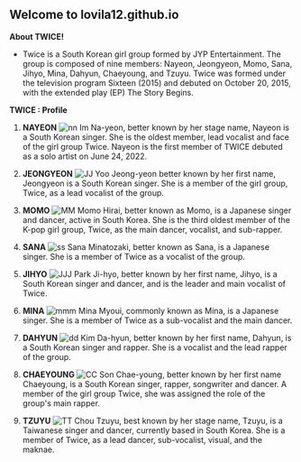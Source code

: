 ## Welcome to  lovila12.github.io

**About TWICE!**
- Twice is a South Korean girl group formed by JYP Entertainment. The group is composed of nine members: Nayeon, Jeongyeon, Momo, Sana, Jihyo, Mina, Dahyun, Chaeyoung, and Tzuyu. Twice was formed under the television program Sixteen (2015) and debuted on October 20, 2015, with the extended play (EP) The Story Begins.

**TWICE : Profile**
1. **NAYEON**
![nn](https://user-images.githubusercontent.com/118236468/202340227-a775a6a7-91c0-4413-8ee9-583908954eb4.jpg)
Im Na-yeon, better known by her stage name, Nayeon is a South Korean singer. She is the oldest member, lead vocalist and face of the girl group Twice. Nayeon is the first member of TWICE debuted as a solo artist on June 24, 2022.

2. **JEONGYEON**
![JJ](https://user-images.githubusercontent.com/118236468/202340654-52128ed6-db0a-4e70-8658-c9ed4bf7ed75.jpg)
Yoo Jeong-yeon better known by her first name, Jeongyeon is a South Korean singer. She is a member of the girl group, Twice, as a lead vocalist of the group.

3. **MOMO**
![MM](https://user-images.githubusercontent.com/118236468/202340969-df7963a9-0bff-4c79-900d-c1d11da4b5d0.jpg)
Momo Hirai, better known as Momo, is a Japanese singer and dancer, active in South Korea. She is the third oldest member of the K-pop girl group, Twice, as the main dancer, vocalist, and sub-rapper.

4. **SANA**
![ss](https://user-images.githubusercontent.com/118236468/202341225-b4823c4c-4005-4c12-be17-aea50c7b95ab.jpg)
Sana Minatozaki, better known as Sana, is a Japanese singer. She is a member of Twice as a vocalist of the group.

5. **JIHYO**
![JJJ](https://user-images.githubusercontent.com/118236468/202341378-791950ac-4d96-4a7d-8cd2-30b02836d28a.jpg)
Park Ji-hyo, better known by her first name, Jihyo, is a South Korean singer and dancer, and is the leader and main vocalist of Twice.

6. **MINA**
![mmm](https://user-images.githubusercontent.com/118236468/202341682-1951dc1f-8518-43c9-a9e6-1c85a7b77bb5.jpg)
Mina Myoui, commonly known as Mina, is a Japanese singer. She is a member of Twice as a sub-vocalist and the main dancer.

7. **DAHYUN**
![dd](https://user-images.githubusercontent.com/118236468/202342001-93187c1d-8ad3-4b0c-b88a-2b33c2cb70b0.jpg)
Kim Da-hyun, better known by her first name, Dahyun, is a South Korean singer and rapper. She is a vocalist and the lead rapper of the group.

8. **CHAEYOUNG**
![CC](https://user-images.githubusercontent.com/118236468/202342225-44552a73-fb2f-496f-bec3-e38d79d7d69b.jpg)
Son Chae-young, better known by her first name Chaeyoung, is a South Korean singer, rapper, songwriter and dancer. A member of the girl group Twice, she was assigned the role of the group's main rapper.

9. **TZUYU**
![TT](https://user-images.githubusercontent.com/118236468/202342453-9d571122-1dc7-4b60-b9ed-b5c010ce57ea.jpg)
Chou Tzuyu, best known by her stage name, Tzuyu, is a Taiwanese singer and dancer, currently based in South Korea. She is a member of Twice, as a lead dancer, sub-vocalist, visual, and the maknae.

